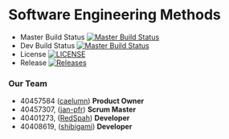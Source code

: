 # Software Engineering Methods
- Master Build Status [![Master Build Status](https://travis-ci.com/jan-pfr/sem-group8.svg?branch=master)](https://travis-ci.com/jan-pfr/sem-group8)
- Dev Build Status [![Master Build Status](https://travis-ci.com/jan-pfr/sem-group8.svg?branch=develop)](https://travis-ci.com/jan-pfr/sem-group8)
- License [![LICENSE](https://img.shields.io/github/license/jan-pfr/sem-group8.svg?style=flat-square)](https://github.com/jan-pfr/sem-group8/blob/master/LICENSE)
- Release [![Releases](https://img.shields.io/github/release/jan-pfr/sem-group8/all.svg?style=flat-square)](https://github.com/jan-pfr/sem-group8/releases)

### Our Team
- 40457584 ([caelumn](https://github.com/caelumn))  __Product Owner__
- 40457307, ([jan-pfr](https://github.com/jan-pfr)) __Scrum Master__
- 40401273, ([RedSpah](https://github.com/RedSpah)) __Developer__
- 40408619, ([shibigami](https://github.com/shibigami)) __Developer__